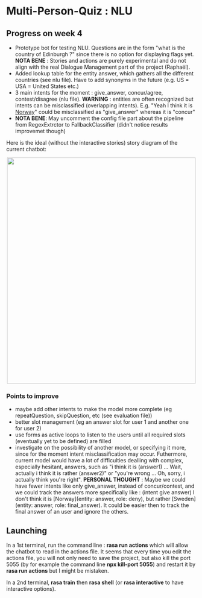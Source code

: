 # Multi-Person-Quiz : NLU

## Progress on week 4

- Prototype bot for testing NLU. Questions are in the form "what is the country of Edinburgh ?" since there is no option for displaying flags yet. __NOTA BENE__ : Stories and actions are purely experimental and do not align with the real Dialogue Management part of the project (Raphaël).
- Added lookup table for the entity answer, which gathers all the different countries (see nlu file). Have to add synonyms in the future (e.g. US = USA = United States etc.)
- 3 main intents for the moment : give_answer, concur/agree, contest/disagree (nlu file). __WARNING__ : entities are often recognized but intents can be misclassified (overlapping intents). E.g. "Yeah I think it is [Norway](answer)" could be misclassified as "give_answer" whereas it is "concur"
- __NOTA BENE__: May uncomment the config file part about the pipeline from RegexExtrctor to FallbackClassifier (didn't notice results improvemet though)

Here is the ideal (without the interactive stories) story diagram of the current chatbot:

<p align="center">
  <img src="https://user-images.githubusercontent.com/92320638/217417787-3b14aa15-e75a-4ac5-adc8-bc9dc9a3bb09.png" 
       width="500" 
       height="600"/>
</p>


### Points to improve

- maybe add other intents to make the model more complete (eg repeatQuestion, skipQuestion, etc (see evaluation file))
- better slot management (eg an answer slot for user 1 and another one for user 2) 
- use forms as active loops to listen to the users until all required slots (eventually yet to be defined) are filled 
- investigate on the possibility of another model, or specifying it more, since for the moment intent misclassification may occur.
Futhermore, current model would have a lot of difficulties dealling with complex, especially hesitant, answers, such as "i think it is (answer1) ... Wait, actually i think it is rather (answer2)" or "you're wrong ... Oh, sorry, i actually think you're right".
__PERSONAL THOUGHT__ : Maybe we could have fewer intents like only give_answer, instead of concur/contest, and we could track the answers more specifically like :
(intent give answer) I don't think it is [Norway](entity: answer, role: deny), but rather [Sweden](entity: answer, role: final_answer). It could be easier then to track the final answer of an user and ignore the others.

## Launching

In a 1st terminal, run the command line : __rasa run actions__ which will allow the chatbot to read in the actions file.
It seems that every time you edit the actions file, you will not only need to save the project, but also kill the port 5055 (by for example the command line __npx kill-port 5055__) and restart it by __rasa run actions__ but I might be mistaken.

In a 2nd terminal, __rasa train__ then __rasa shell__ (or __rasa interactive__ to have interactive options).
